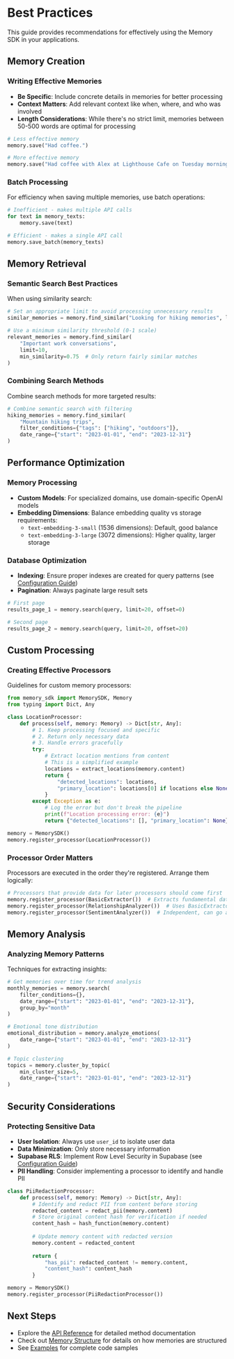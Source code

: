# Best Practices

This guide provides recommendations for effectively using the Memory SDK in your applications.

## Memory Creation

### Writing Effective Memories

- **Be Specific**: Include concrete details in memories for better processing
- **Context Matters**: Add relevant context like when, where, and who was involved
- **Length Considerations**: While there's no strict limit, memories between 50-500 words are optimal for processing

```python
# Less effective memory
memory.save("Had coffee.")

# More effective memory
memory.save("Had coffee with Alex at Lighthouse Cafe on Tuesday morning. We discussed the upcoming project deadline and strategies for improving team communication.")
```

### Batch Processing

For efficiency when saving multiple memories, use batch operations:

```python
# Inefficient - makes multiple API calls
for text in memory_texts:
    memory.save(text)

# Efficient - makes a single API call
memory.save_batch(memory_texts)
```

## Memory Retrieval

### Semantic Search Best Practices

When using similarity search:

```python
# Set an appropriate limit to avoid processing unnecessary results
similar_memories = memory.find_similar("Looking for hiking memories", limit=5)

# Use a minimum similarity threshold (0-1 scale)
relevant_memories = memory.find_similar(
    "Important work conversations", 
    limit=10,
    min_similarity=0.75  # Only return fairly similar matches
)
```

### Combining Search Methods

Combine search methods for more targeted results:

```python
# Combine semantic search with filtering
hiking_memories = memory.find_similar(
    "Mountain hiking trips",
    filter_conditions={"tags": ["hiking", "outdoors"]},
    date_range={"start": "2023-01-01", "end": "2023-12-31"}
)
```

## Performance Optimization

### Memory Processing

- **Custom Models**: For specialized domains, use domain-specific OpenAI models
- **Embedding Dimensions**: Balance embedding quality vs storage requirements:
  - `text-embedding-3-small` (1536 dimensions): Default, good balance
  - `text-embedding-3-large` (3072 dimensions): Higher quality, larger storage

### Database Optimization

- **Indexing**: Ensure proper indexes are created for query patterns (see [Configuration Guide](configuration.md))
- **Pagination**: Always paginate large result sets

```python
# First page
results_page_1 = memory.search(query, limit=20, offset=0)

# Second page
results_page_2 = memory.search(query, limit=20, offset=20)
```

## Custom Processing

### Creating Effective Processors

Guidelines for custom memory processors:

```python
from memory_sdk import MemorySDK, Memory
from typing import Dict, Any

class LocationProcessor:
    def process(self, memory: Memory) -> Dict[str, Any]:
        # 1. Keep processing focused and specific
        # 2. Return only necessary data
        # 3. Handle errors gracefully
        try:
            # Extract location mentions from content
            # This is a simplified example
            locations = extract_locations(memory.content)
            return {
                "detected_locations": locations,
                "primary_location": locations[0] if locations else None
            }
        except Exception as e:
            # Log the error but don't break the pipeline
            print(f"Location processing error: {e}")
            return {"detected_locations": [], "primary_location": None}

memory = MemorySDK()
memory.register_processor(LocationProcessor())
```

### Processor Order Matters

Processors are executed in the order they're registered. Arrange them logically:

```python
# Processors that provide data for later processors should come first
memory.register_processor(BasicExtractor())  # Extracts fundamental data
memory.register_processor(RelationshipAnalyzer())  # Uses BasicExtractor output
memory.register_processor(SentimentAnalyzer())  # Independent, can go anywhere
```

## Memory Analysis

### Analyzing Memory Patterns

Techniques for extracting insights:

```python
# Get memories over time for trend analysis
monthly_memories = memory.search(
    filter_conditions={},
    date_range={"start": "2023-01-01", "end": "2023-12-31"},
    group_by="month"
)

# Emotional tone distribution
emotional_distribution = memory.analyze_emotions(
    date_range={"start": "2023-01-01", "end": "2023-12-31"}
)

# Topic clustering
topics = memory.cluster_by_topic(
    min_cluster_size=5,
    date_range={"start": "2023-01-01", "end": "2023-12-31"}
)
```

## Security Considerations

### Protecting Sensitive Data

- **User Isolation**: Always use `user_id` to isolate user data
- **Data Minimization**: Only store necessary information
- **Supabase RLS**: Implement Row Level Security in Supabase (see [Configuration Guide](configuration.md))
- **PII Handling**: Consider implementing a processor to identify and handle PII

```python
class PiiRedactionProcessor:
    def process(self, memory: Memory) -> Dict[str, Any]:
        # Identify and redact PII from content before storing
        redacted_content = redact_pii(memory.content)
        # Store original content hash for verification if needed
        content_hash = hash_function(memory.content)
        
        # Update memory content with redacted version
        memory.content = redacted_content
        
        return {
            "has_pii": redacted_content != memory.content,
            "content_hash": content_hash
        }

memory = MemorySDK()
memory.register_processor(PiiRedactionProcessor())
```

## Next Steps

- Explore the [API Reference](../api/overview.md) for detailed method documentation
- Check out [Memory Structure](memory-structure.md) for details on how memories are structured
- See [Examples](../examples/basic-usage.md) for complete code samples 